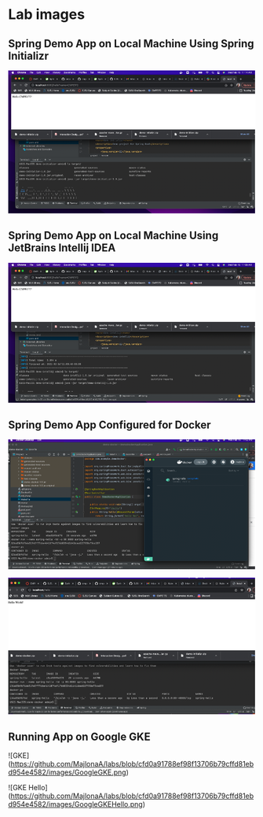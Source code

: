 # Lab images

## Spring Demo App on Local Machine Using Spring Initializr
![Spring Initializr](https://github.com/MajlonaA/labs/blob/cfd0a91788ef98f13706b79cffd81ebd954e4582/images/SpringInitializr.png)


## Spring Demo App on Local Machine Using JetBrains Intellij IDEA
![Intellij IDEA](https://github.com/MajlonaA/labs/blob/cfd0a91788ef98f13706b79cffd81ebd954e4582/images/IntelliJ.png)

## Spring Demo App Configured for Docker 
![Docker Demo Desktop](https://github.com/MajlonaA/labs/blob/cfd0a91788ef98f13706b79cffd81ebd954e4582/images/DockerDesktop.png)

![Docker Demo Web](https://github.com/MajlonaA/labs/blob/cfd0a91788ef98f13706b79cffd81ebd954e4582/images/DockerWeb.png)


## Running App on Google GKE 
![GKE] (https://github.com/MajlonaA/labs/blob/cfd0a91788ef98f13706b79cffd81ebd954e4582/images/GoogleGKE.png)

![GKE Hello] (https://github.com/MajlonaA/labs/blob/cfd0a91788ef98f13706b79cffd81ebd954e4582/images/GoogleGKEHello.png)
